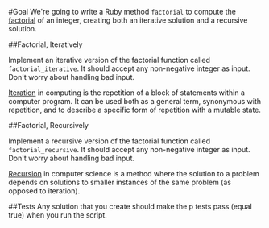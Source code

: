 #Goal
We're going to write a Ruby method `factorial` to compute the [factorial](http://en.wikipedia.org/wiki/Factorial) of an integer, creating both an iterative solution and a recursive solution.

##Factorial, Iteratively

Implement an iterative version of the factorial function called `factorial_iterative`. It should accept any non-negative integer as input. Don't worry about handling bad input.

[Iteration](http://en.wikipedia.org/wiki/Iteration#Computing) in computing is the repetition of a block of statements within a computer program. It can be used both as a general term, synonymous with repetition, and to describe a specific form of repetition with a mutable state.

##Factorial, Recursively

Implement a recursive version of the factorial function called `factorial_recursive`. It should accept any non-negative integer as input. Don't worry about handling bad input.

[Recursion](http://en.wikipedia.org/wiki/Recursion_%28computer_science%29) in computer science is a method where the solution to a problem depends on solutions to smaller instances of the same problem (as opposed to iteration).

##Tests
Any solution that you create should make the p tests pass (equal true) when you run the script.